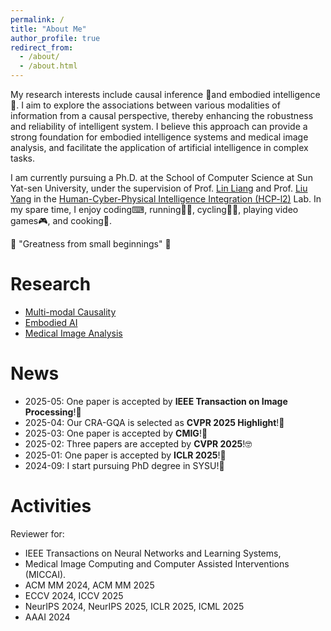 ```yaml
---
permalink: /
title: "About Me"
author_profile: true
redirect_from: 
  - /about/
  - /about.html
---
```



My research interests include causal inference 🎲and embodied intelligence🤖. I aim to explore the associations between various modalities of information from a causal perspective, thereby enhancing the robustness and reliability of intelligent system. I believe this approach can provide a strong foundation for embodied intelligence systems and medical image analysis, and facilitate the application of artificial intelligence in complex tasks. 

I am currently pursuing a Ph.D. at the School of Computer Science at Sun Yat-sen University, under the supervision of Prof. [Lin Liang](http://www.linliang.net/) and Prof. [Liu Yang](https://yangliu9208.github.io/) in the [Human-Cyber-Physical Intelligence Integration (HCP-l2)](https://www.sysu-hcp.net/) Lab. In my spare time, I enjoy coding⌨, running🏃‍♂️, cycling🚴‍♂️, playing video games🎮, and cooking🥘.

🌟 "Greatness from small beginnings" 🌟

Research
======
- [Multi-modal Causality](./)
- [Embodied AI](./)
- [Medical Image Analysis](./)

News
======
- 2025-05: One paper is accepted by **IEEE Transaction on Image Processing**!🎉
- 2025-04: Our CRA-GQA is selected as **CVPR 2025 Highlight**!🎉
- 2025-03: One paper is accepted by **CMIG**!🎉
- 2025-02: Three papers are accepted by **CVPR 2025**!🤓
- 2025-01: One paper is accepted by **ICLR 2025**!🎉
- 2024-09: I start pursuing PhD degree in SYSU!🚀

Activities
======
Reviewer for:

- IEEE Transactions on Neural Networks and Learning Systems,
- Medical Image Computing and Computer Assisted Interventions (MICCAI).
- ACM MM 2024, ACM MM 2025
- ECCV 2024, ICCV 2025
- NeurIPS 2024, NeurIPS 2025, ICLR 2025, ICML 2025 
- AAAI 2024